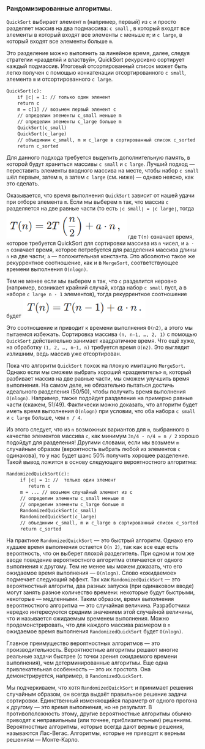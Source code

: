 ### Рандомизированные алгоритмы.
`QuickSort` выбирает элемент `m` (например, первый) из `c` и просто разделяет массив на два подмассива: `c small`
, в который входят все элементы в который входят все элементы `c` меньше `m`; и `c large`, в который входят все элементы
больше `m`.

Это разделение можно выполнить за линейное время, далее, следуя стратегии «разделяй и властвуй», QuickSort рекурсивно 
сортирует каждый подмассив. Итоговый отсортированный список может быть легко получен с помощью конкатенации отсортированного
`c small`, элемента `m` и отсортированного `c large`.

```
QuickSort(c):
    if |c| = 1: // только один элемент
    return c
    m = c[1] // возьмем первый элемент c
    // определим элементы c_small меньше m
    // определим элементы c_large больше m
    QuickSort(c_small)
    QuickSort(c_large)
    // объединим c_small, m и c_large в сортированный список c_sorted
    return c_sorted
```

Для данного подхода требуется выделить дополнительную память, в которой будут храниться массивы `c small` и `c large`. 
Лучший подход — переставить элементы входного массива на месте, чтобы набор `c small` шёл первым, затем `m`, а затем 
`c large` (см. ниже) — однако неясно, как это сделать.

Оказывается, что время выполнения `QuickSort` зависит от нашей удачи при отборе элемента `m`. Если мы выберем `m` так, 
что массив `c` разделяется на две равные части (то есть
`∣c small∣ = ∣c large∣`, тогда
![img.png](img.png)
где `T(n)` означает время, которое требуется QuickSort для сортировки массива из `n` чисел, и `a ⋅ n` означает время, 
которое потребуется для разделения массива длины `n` на две части; `a` — положительная константа. Это абсолютно такое же
рекуррентное соотношение, как и в `MergeSort`, соответствующее времени выполнения `O(nlogn)`.

Тем не менее если мы выберем `m` так, что `c` разделится неровно (например, возникает крайний случай, когда набор
`c small` пуст, а в наборе `c large n - 1` элементов), тогда рекуррентное соотношение будет
![img_1.png](img_1.png)

Это соотношение и приводит к времени выполнения `O(n2)`, а этого мы пытаемся избежать. Сортировка массива `(n, n−1, …, 2, 1)`
с помощью `QuickSort` действительно занимает квадратичное время. Что ещё хуже, на обработку `(1, 2, …, n−1, n)` требуется время
`O(n2)`. Это выглядит излишним, ведь массив уже отсортирован. 

Пока что алгоритм `QuickSort` похож на плохую имитацию `MergeSort`.
Однако если мы сможем выбрать хороший «разделитель» `m`, который разбивает массив на две равные части, мы сможем улучшить
время выполнения. На самом деле, не обязательно пытаться достичь идеального разделения (50/50), чтобы получить время выполнения
`O(nlogn)`. Например, также подойдет разделение на примерно равные части (скажем, 51/49). Фактически можно доказать, что
алгоритм будет иметь время выполнения `O(nlogn)` при условии, что оба набора `c small` и `c large` больше, чем `n / 4`.

Из этого следует, что из `n` возможных вариантов для `m`, выбранного в качестве элементов массива `c`, как минимум
`3n/4 - n/4 = n / 2` хорошо подойдут для разделения! Другими словами, если мы возьмем `m` случайным образом (вероятность
выбрать любой из элементов `c` одинакова), то у нас будет шанс 50% получить хорошее разделение. Такой вывод ложится в 
основу следующего вероятностного алгоритма:

```
RandomizedQuickSort(c):
     if |c| = 1: //  только один элемент
        return c
     m = ... // возьмем случайный элемент из c
     // определим элементы c_small меньше m
     // определим элементы c_large больше m
     RandomizedQuickSort(c_small)
     RandomizedQuickSort(c_large)
     // объединим c_small, m и c_large в сортированный список c_sorted
     return c_sorted
```

На практике `RandomizedQuickSort` — это быстрый алгоритм. Однако его худшее время выполнения остается `O(n 2)`, так как 
все еще есть вероятность, что он выберет плохой разделитель. При одном и том же вводе поведение вероятностного алгоритма
отличается от одного выполнения к другому. Тем не менее мы можем доказать, что его ожидаемое время выполнения —
`O(nlogn)`. Слово «ожидаемое» подмечает следующий эффект. Так как `RandomizedQuickSort` — это вероятностный алгоритм, 
два разных запуска (при одинаковом вводе) могут занять разное количество времени: некоторые будут быстрыми, некоторые — 
медленными. Таким образом, время выполнения вероятностного алгоритма — это случайная величина. Разработчики нередко 
интересуются средним значением этой случайной величины, что и называется ожидаемым временем выполнения. Можно 
продемонстрировать, что для каждого массива размером в `n` ожидаемое время выполнения `RandomizedQuickSort` будет `O(nlogn)`.

Главное преимущество вероятностных алгоритмов — это производительность. Вероятностные алгоритмы решают многие реальные 
задачи быстрее (с точки зрения ожидаемого времени выполнения), чем детерминированные алгоритмы. Еще одна привлекательная
особенность — это их простота. Она демонстрируется, например, в `RandomizedQuickSort`.

Мы подчеркиваем, что хотя `RandomizedQuickSort` и принимает решения случайным образом, он всегда выдаёт правильное 
решение задачи сортировки. Единственный изменяющийся параметр от одного прогона к другому — это время выполнения, но не 
результат. В противоположность этому, другие вероятностные алгоритмы обычно приводят к неправильным (или точнее, 
приблизительным) решениям. Вероятностные алгоритмы, которые всегда дают верные решения, называются Лас-Вегас. Алгоритмы,
которые не приводят к верным решениям — Монте-Карло.